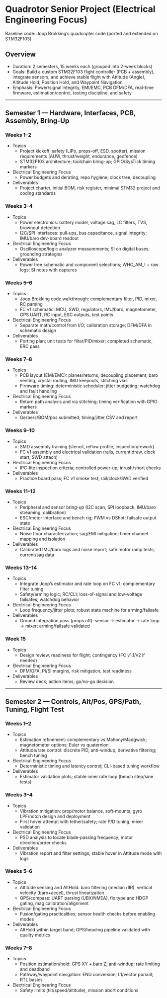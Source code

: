 # Quadrotor Senior Project (Electrical Engineering Focus)
Baseline code: Joop Brokking’s quadcopter code (ported and extended on STM32F103)

## Overview
- Duration: 2 semesters, 15 weeks each (grouped into 2-week blocks)
- Goals: Build a custom STM32F103 flight controller (PCB + assembly), integrate sensors, and achieve stable flight with Attitude (Angle), Altitude Hold, Position Hold, and Waypoint Navigation
- Emphasis: Power/signal integrity, EMI/EMC, PCB DFM/DFA, real-time firmware, estimation/control, testing discipline, and safety

---

## Semester 1 — Hardware, Interfaces, PCB, Assembly, Bring-Up

### Weeks 1–2
- Topics
  - Project kickoff, safety (LiPo, props-off, ESD, spotter), mission requirements (AUW, thrust/weight, endurance, geofence)
  - STM32F103 architecture; toolchain bring-up; GPIO/SysTick timing markers
- Electrical Engineering Focus
  - Power budgets and derating; repo hygiene; clock tree, decoupling
- Deliverables
  - Project charter, initial BOM, risk register, minimal STM32 project and coding standards

### Weeks 3–4
- Topics
  - Power electronics: battery model, voltage sag, LC filters, TVS, brownout detection
  - I2C/SPI interfaces: pull-ups, bus capacitance, signal integrity; IMU/baro dev-board readout
- Electrical Engineering Focus
  - Oscilloscope/logic analyzer measurements; SI on digital buses; grounding strategies
- Deliverables
  - Power tree schematic and component selections; WHO_AM_I + raw logs; SI notes with captures

### Weeks 5–6
- Topics
  - Joop Brokking code walkthrough: complementary filter, PID, mixer, RC parsing
  - FC v1 schematic: MCU, SWD, regulators, IMU/baro, magnetometer, GPS UART, RC input, ESC outputs, test points
- Electrical Engineering Focus
  - Separate math/control from I/O; calibration storage; DFM/DFA in schematic design
- Deliverables
  - Porting plan; unit tests for filter/PID/mixer; completed schematic, ERC pass

### Weeks 7–8
- Topics
  - PCB layout (EMI/EMC): planes/returns, decoupling placement, baro venting, crystal routing, IMU keepouts, stitching vias
  - Firmware timing: deterministic scheduler; jitter budgeting; watchdog and fault handling
- Electrical Engineering Focus
  - Return path analysis and via stitching; timing verification with GPIO markers
- Deliverables
  - Gerbers/BOM/pos submitted; timing/jitter CSV and report

### Weeks 9–10
- Topics
  - SMD assembly training (stencil, reflow profile, inspection/rework)
  - FC v1 assembly and electrical validation (rails, current draw, clock start, SWD attach)
- Electrical Engineering Focus
  - IPC-lite inspection criteria; controlled power-up; inrush/short checks
- Deliverables
  - Practice board pass; FC v1 smoke test; rail/clock/SWD verified

### Weeks 11–12
- Topics
  - Peripheral and sensor bring-up (I2C scan, SPI loopback, IMU/baro streaming, calibration)
  - ESC/motor interface and bench rig; PWM vs DShot; failsafe output state
- Electrical Engineering Focus
  - Noise floor characterization; sag/EMI mitigation; timer channel mapping and isolation
- Deliverables
  - Calibrated IMU/baro logs and noise report; safe motor ramp tests; current/sag data

### Weeks 13–14
- Topics
  - Integrate Joop’s estimator and rate loop on FC v1; complementary filter tuning
  - Safety/arming logic; RC/CLI; loss-of-signal and low-voltage failsafes; watchdog behavior
- Electrical Engineering Focus
  - Loop frequency/jitter plots; robust state machine for arming/failsafe
- Deliverables
  - Ground integration pass (props off): sensor → estimator → rate loop → mixer; arming/failsafe validated

### Week 15
- Topics
  - Design review, readiness for flight; contingency (FC v1.1/v2 if needed)
- Electrical Engineering Focus
  - DFM/DFA, PI/SI margins, risk mitigation, test readiness
- Deliverables
  - Review deck; action items; go/no-go decision

---

## Semester 2 — Controls, Alt/Pos, GPS/Path, Tuning, Flight Test

### Weeks 1–2
- Topics
  - Estimation refinement: complementary vs Mahony/Madgwick; magnetometer options; Euler vs quaternion
  - Attitude/rate control: discrete PID, anti-windup, derivative filtering; bench tuning
- Electrical Engineering Focus
  - Deterministic timing and latency control; CLI-based tuning workflow
- Deliverables
  - Estimator validation plots; stable inner rate loop (bench step/sine tests)

### Weeks 3–4
- Topics
  - Vibration mitigation: prop/motor balance, soft-mounts; gyro LPF/notch design and deployment
  - First hover attempt with tether/safety; rate P/D tuning; mixer validation
- Electrical Engineering Focus
  - PSD analysis to locate blade-passing frequency; motor direction/order checks
- Deliverables
  - Vibration report and filter settings; stable hover in Attitude mode with logs

### Weeks 5–6
- Topics
  - Altitude sensing and AltHold: baro filtering (median+IIR), vertical velocity (baro+accel), thrust linearization
  - GPS/compass: UART parsing (UBX/NMEA), fix type and HDOP gating, mag calibration/alignment
- Electrical Engineering Focus
  - Fusion/gating practicalities; sensor health checks before enabling modes
- Deliverables
  - AltHold within target band; GPS/heading pipeline validated with quality metrics

### Weeks 7–8
- Topics
  - Position estimation/hold: GPS XY + baro Z; anti-windup; rate limiting and deadband
  - Pathway/waypoint navigation: ENU conversion; L1/vector pursuit; RTL basics
- Electrical Engineering Focus
  - Safety limits (tilt/speed/altitude), mission abort conditions
